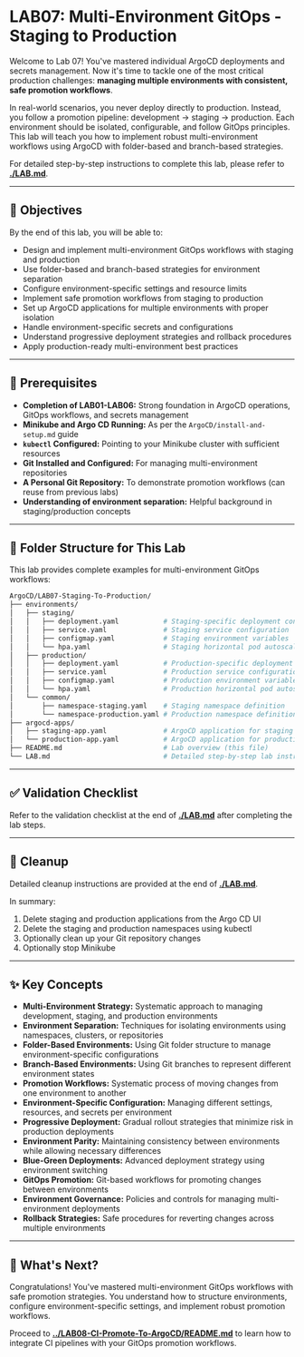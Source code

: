 # LAB07: Multi-Environment GitOps - Staging to Production

Welcome to Lab 07! You've mastered individual ArgoCD deployments and secrets management. Now it's time to tackle one of the most critical production challenges: **managing multiple environments with consistent, safe promotion workflows**.

In real-world scenarios, you never deploy directly to production. Instead, you follow a promotion pipeline: development → staging → production. Each environment should be isolated, configurable, and follow GitOps principles. This lab will teach you how to implement robust multi-environment workflows using ArgoCD with folder-based and branch-based strategies.

For detailed step-by-step instructions to complete this lab, please refer to **[./LAB.md](./LAB.md)**.

---

## 🎯 Objectives

By the end of this lab, you will be able to:
- Design and implement multi-environment GitOps workflows with staging and production
- Use folder-based and branch-based strategies for environment separation
- Configure environment-specific settings and resource limits
- Implement safe promotion workflows from staging to production
- Set up ArgoCD applications for multiple environments with proper isolation
- Handle environment-specific secrets and configurations
- Understand progressive deployment strategies and rollback procedures
- Apply production-ready multi-environment best practices

---

## 🧰 Prerequisites

- **Completion of LAB01-LAB06:** Strong foundation in ArgoCD operations, GitOps workflows, and secrets management
- **Minikube and Argo CD Running:** As per the `ArgoCD/install-and-setup.md` guide
- **`kubectl` Configured:** Pointing to your Minikube cluster with sufficient resources
- **Git Installed and Configured:** For managing multi-environment repositories
- **A Personal Git Repository:** To demonstrate promotion workflows (can reuse from previous labs)
- **Understanding of environment separation:** Helpful background in staging/production concepts

---

## 📂 Folder Structure for This Lab

This lab provides complete examples for multi-environment GitOps workflows:

```bash
ArgoCD/LAB07-Staging-To-Production/
├── environments/
│   ├── staging/
│   │   ├── deployment.yaml           # Staging-specific deployment configuration
│   │   ├── service.yaml              # Staging service configuration  
│   │   ├── configmap.yaml            # Staging environment variables
│   │   └── hpa.yaml                  # Staging horizontal pod autoscaler
│   ├── production/
│   │   ├── deployment.yaml           # Production-specific deployment configuration
│   │   ├── service.yaml              # Production service configuration
│   │   ├── configmap.yaml            # Production environment variables
│   │   └── hpa.yaml                  # Production horizontal pod autoscaler
│   └── common/
│       ├── namespace-staging.yaml    # Staging namespace definition
│       └── namespace-production.yaml # Production namespace definition
├── argocd-apps/
│   ├── staging-app.yaml              # ArgoCD application for staging
│   └── production-app.yaml           # ArgoCD application for production
├── README.md                         # Lab overview (this file)
└── LAB.md                            # Detailed step-by-step lab instructions
```

---

## ✅ Validation Checklist

Refer to the validation checklist at the end of **[./LAB.md](./LAB.md)** after completing the lab steps.

---

## 🧹 Cleanup

Detailed cleanup instructions are provided at the end of **[./LAB.md](./LAB.md)**.

In summary:
1. Delete staging and production applications from the Argo CD UI
2. Delete the staging and production namespaces using kubectl
3. Optionally clean up your Git repository changes
4. Optionally stop Minikube

---

## ✨ Key Concepts

- **Multi-Environment Strategy:** Systematic approach to managing development, staging, and production environments
- **Environment Separation:** Techniques for isolating environments using namespaces, clusters, or repositories
- **Folder-Based Environments:** Using Git folder structure to manage environment-specific configurations
- **Branch-Based Environments:** Using Git branches to represent different environment states
- **Promotion Workflows:** Systematic process of moving changes from one environment to another
- **Environment-Specific Configuration:** Managing different settings, resources, and secrets per environment
- **Progressive Deployment:** Gradual rollout strategies that minimize risk in production deployments
- **Environment Parity:** Maintaining consistency between environments while allowing necessary differences
- **Blue-Green Deployments:** Advanced deployment strategy using environment switching
- **GitOps Promotion:** Git-based workflows for promoting changes between environments
- **Environment Governance:** Policies and controls for managing multi-environment deployments
- **Rollback Strategies:** Safe procedures for reverting changes across multiple environments

---

## 🚀 What's Next?

Congratulations! You've mastered multi-environment GitOps workflows with safe promotion strategies. You understand how to structure environments, configure environment-specific settings, and implement robust promotion workflows.

Proceed to **[../LAB08-CI-Promote-To-ArgoCD/README.md](../LAB08-CI-Promote-To-ArgoCD/README.md)** to learn how to integrate CI pipelines with your GitOps promotion workflows.